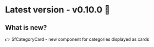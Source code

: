 # Latest version - v0.10.0 🎉

## What is new?

:point_right: SfCategoryCard - new component for categories displayed as cards
